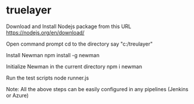 # truelayer

Download and Install Nodejs package from this URL https://nodejs.org/en/download/

Open command prompt
cd to the directory say "c:/treulayer"

Install Newman
npm install -g newman

Initialize Newman in the current directory
npm i newman

Run the test scripts
node runner.js

Note: All the above steps can be easily configured in any pipelines (Jenkins or Azure)
